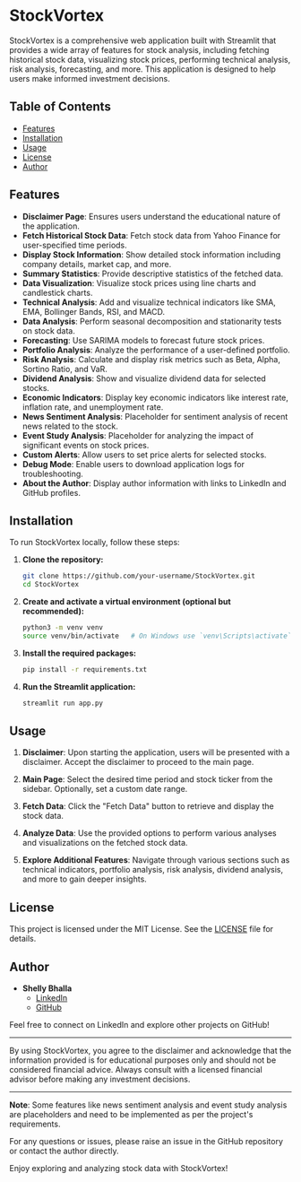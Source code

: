 # StockVortex

StockVortex is a comprehensive web application built with Streamlit that provides a wide array of features for stock analysis, including fetching historical stock data, visualizing stock prices, performing technical analysis, risk analysis, forecasting, and more. This application is designed to help users make informed investment decisions.

## Table of Contents
- [Features](#features)
- [Installation](#installation)
- [Usage](#usage)
- [License](#license)
- [Author](#author)

## Features

- **Disclaimer Page**: Ensures users understand the educational nature of the application.
- **Fetch Historical Stock Data**: Fetch stock data from Yahoo Finance for user-specified time periods.
- **Display Stock Information**: Show detailed stock information including company details, market cap, and more.
- **Summary Statistics**: Provide descriptive statistics of the fetched data.
- **Data Visualization**: Visualize stock prices using line charts and candlestick charts.
- **Technical Analysis**: Add and visualize technical indicators like SMA, EMA, Bollinger Bands, RSI, and MACD.
- **Data Analysis**: Perform seasonal decomposition and stationarity tests on stock data.
- **Forecasting**: Use SARIMA models to forecast future stock prices.
- **Portfolio Analysis**: Analyze the performance of a user-defined portfolio.
- **Risk Analysis**: Calculate and display risk metrics such as Beta, Alpha, Sortino Ratio, and VaR.
- **Dividend Analysis**: Show and visualize dividend data for selected stocks.
- **Economic Indicators**: Display key economic indicators like interest rate, inflation rate, and unemployment rate.
- **News Sentiment Analysis**: Placeholder for sentiment analysis of recent news related to the stock.
- **Event Study Analysis**: Placeholder for analyzing the impact of significant events on stock prices.
- **Custom Alerts**: Allow users to set price alerts for selected stocks.
- **Debug Mode**: Enable users to download application logs for troubleshooting.
- **About the Author**: Display author information with links to LinkedIn and GitHub profiles.

## Installation

To run StockVortex locally, follow these steps:

1. **Clone the repository:**
   ```bash
   git clone https://github.com/your-username/StockVortex.git
   cd StockVortex
   ```

2. **Create and activate a virtual environment (optional but recommended):**
   ```bash
   python3 -m venv venv
   source venv/bin/activate   # On Windows use `venv\Scripts\activate`
   ```

3. **Install the required packages:**
   ```bash
   pip install -r requirements.txt
   ```

4. **Run the Streamlit application:**
   ```bash
   streamlit run app.py
   ```

## Usage

1. **Disclaimer**: Upon starting the application, users will be presented with a disclaimer. Accept the disclaimer to proceed to the main page.
   
2. **Main Page**: Select the desired time period and stock ticker from the sidebar. Optionally, set a custom date range.
   
3. **Fetch Data**: Click the "Fetch Data" button to retrieve and display the stock data.
   
4. **Analyze Data**: Use the provided options to perform various analyses and visualizations on the fetched stock data.
   
5. **Explore Additional Features**: Navigate through various sections such as technical indicators, portfolio analysis, risk analysis, dividend analysis, and more to gain deeper insights.

## License

This project is licensed under the MIT License. See the [LICENSE](LICENSE) file for details.

## Author

- **Shelly Bhalla**
   - [LinkedIn](https://www.linkedin.com/in/shelly-bhalla-58a7271b6)
   - [GitHub](https://github.com/Shellybhalla13)

Feel free to connect on LinkedIn and explore other projects on GitHub!

---

By using StockVortex, you agree to the disclaimer and acknowledge that the information provided is for educational purposes only and should not be considered financial advice. Always consult with a licensed financial advisor before making any investment decisions.

---

**Note**: Some features like news sentiment analysis and event study analysis are placeholders and need to be implemented as per the project's requirements.

For any questions or issues, please raise an issue in the GitHub repository or contact the author directly.

Enjoy exploring and analyzing stock data with StockVortex!